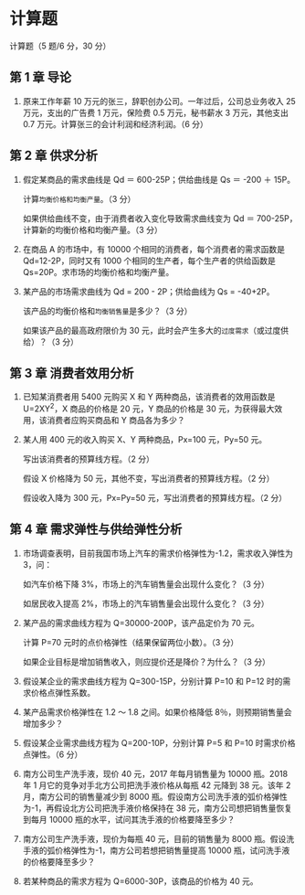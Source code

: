 # 计算题

计算题（5 题/6 分，30 分）

## 第 1 章 导论

1. 原来工作年薪 10 万元的张三，辞职创办公司。一年过后，公司总业务收入 25 万元，支出的广告费 1 万元，保险费 0.5 万元，秘书薪水 3 万元，其他支出 0.7 万元。计算张三的会计利润和经济利润。（6 分）

## 第 2 章 供求分析

1. 假定某商品的需求曲线是 Qd ＝ 600-25P；供给曲线是 Qs ＝ -200 ＋ 15P。

   计算`均衡价格和均衡产量`。（3 分）

   如果供给曲线不变，由于消费者收入变化导致需求曲线变为 Qd ＝ 700-25P，计算新的均衡价格和均衡产量。（3 分）

2. 在商品 A 的市场中，有 10000 个相同的消费者，每个消费者的需求函数是 Qd=12-2P，同时又有 1000 个相同的生产者，每个生产者的供给函数是 Qs=20P。求市场的均衡价格和均衡产量。

3. 某产品的市场需求曲线为 Qd = 200 - 2P；供给曲线为 Qs = -40+2P。

   该产品的均衡价格和`均衡销售量`是多少？（3 分）

   如果该产品的最高政府限价为 30 元，此时会产生多大的`过度需求`（或过度供给）？（3 分）

## 第 3 章 消费者效用分析

1. 已知某消费者用 5400 元购买 X 和 Y 两种商品，该消费者的效用函数是 U=2XY<sup>2</sup>，X 商品的价格是 20 元，Y 商品的价格是 30 元，为获得最大效用，该消费者应购买商品和 Y 商品各为多少？

2. 某人用 400 元的收入购买 X、Y 两种商品，Px=100 元，Py=50 元。

   写出该消费者的预算线方程。（2 分）

   假设 X 价格降为 50 元，其他不变，写出消费者的预算线方程。（2 分）

   假设收入降为 300 元，Px=Py=50 元，写出消费者的预算线方程。（2 分）

## 第 4 章 需求弹性与供给弹性分析

1. 市场调查表明，目前我国市场上汽车的需求价格弹性为-1.2，需求收入弹性为 3，问：

   如汽车价格下降 3%，市场上的汽车销售量会出现什么变化？（3 分）

   如居民收入提高 2%，市场上的汽车销售量会出现什么变化？（3 分）

2. 某产品的需求曲线方程为 Q=30000-200P，该产品定价为 70 元。

   计算 P=70 元时的点价格弹性（结果保留两位小数）。（3 分）

   如果企业目标是增加销售收入，则应提价还是降价？为什么？（3 分）

3. 假设某企业的需求曲线方程为 Q=300-15P，分别计算 P=10 和 P=12 时的需求价格点弹性系数。

4. 某产品需求价格弹性在 1.2 ～ 1.8 之间。如果价格降低 8％，则预期销售量会增加多少？

5. 假设某企业需求曲线方程为 Q=200-10P，分别计算 P=5 和 P=10 时需求价格点弹性。（6 分）

6. 南方公司生产洗手液，现价 40 元，2017 年每月销售量为 10000 瓶。2018 年 1 月它的竞争对手北方公司把洗手液价格从每瓶 42 元降到 38 元。该年 2 月，南方公司的销售量减少到 8000 瓶。假设南方公司洗手液的弧价格弹性为-1，再假设北方公司把洗手液价格保持在 38 元，南方公司想把销售量恢复到每月 10000 瓶的水平，试问其洗手液的价格要降至多少？

7. 南方公司生产洗手液，现价为每瓶 40 元，目前的销售量为 8000 瓶。假设洗手液的弧价格弹性为-1，南方公司若想把销售量提高 10000 瓶，试问洗手液的价格要降至多少？

8. 若某种商品的需求方程为 Q=6000-30P，该商品的价格为 40 元。
